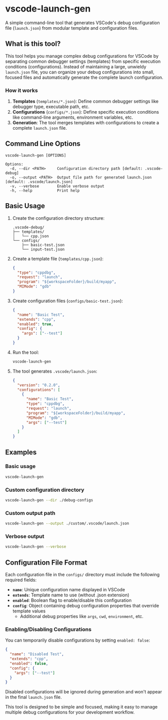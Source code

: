 # vscode-launch-gen

A simple command-line tool that generates VSCode's debug configuration file (`launch.json`) from modular template and configuration files.

## What is this tool?

This tool helps you manage complex debug configurations for VSCode by separating common debugger settings (templates) from specific execution conditions (configurations). Instead of maintaining a large, unwieldy `launch.json` file, you can organize your debug configurations into small, focused files and automatically generate the complete launch configuration.

### How it works

1. **Templates** (`templates/*.json`): Define common debugger settings like debugger type, executable path, etc.
2. **Configurations** (`configs/*.json`): Define specific execution conditions like command-line arguments, environment variables, etc.
3. **Generation**: The tool merges templates with configurations to create a complete `launch.json` file.

## Command Line Options

```
vscode-launch-gen [OPTIONS]

Options:
  -d, --dir <PATH>     Configuration directory path [default: .vscode-debug]
  -o, --output <PATH>  Output file path for generated launch.json [default: .vscode/launch.json]
  -v, --verbose        Enable verbose output
  -h, --help           Print help
```

## Basic Usage

1. Create the configuration directory structure:
   ```
   .vscode-debug/
   ├── templates/
   │   └── cpp.json
   └── configs/
       ├── basic-test.json
       └── input-test.json
   ```

2. Create a template file (`templates/cpp.json`):
   ```json
   {
     "type": "cppdbg",
     "request": "launch",
     "program": "${workspaceFolder}/build/myapp",
     "MIMode": "gdb"
   }
   ```

3. Create configuration files (`configs/basic-test.json`):
   ```json
   {
     "name": "Basic Test",
     "extends": "cpp",
     "enabled": true,
     "config": {
       "args": ["--test"]
     }
   }
   ```

4. Run the tool:
   ```bash
   vscode-launch-gen
   ```

5. The tool generates `.vscode/launch.json`:
   ```json
   {
     "version": "0.2.0",
     "configurations": [
       {
         "name": "Basic Test",
         "type": "cppdbg",
         "request": "launch",
         "program": "${workspaceFolder}/build/myapp",
         "MIMode": "gdb",
         "args": ["--test"]
       }
     ]
   }
   ```

## Examples

### Basic usage
```bash
vscode-launch-gen
```

### Custom configuration directory
```bash
vscode-launch-gen --dir ./debug-configs
```

### Custom output path
```bash
vscode-launch-gen --output ./custom/.vscode/launch.json
```

### Verbose output
```bash
vscode-launch-gen --verbose
```

## Configuration File Format

Each configuration file in the `configs/` directory must include the following required fields:

- **`name`**: Unique configuration name displayed in VSCode
- **`extends`**: Template name to use (without .json extension)
- **`enabled`**: Boolean flag to enable/disable this configuration
- **`config`**: Object containing debug configuration properties that override template values
  - Additional debug properties like `args`, `cwd`, `environment`, etc.

### Enabling/Disabling Configurations

You can temporarily disable configurations by setting `enabled: false`:

```json
{
  "name": "Disabled Test",
  "extends": "cpp",
  "enabled": false,
  "config": {
    "args": ["--test"]
  }
}
```

Disabled configurations will be ignored during generation and won't appear in the final `launch.json` file.

This tool is designed to be simple and focused, making it easy to manage multiple debug configurations for your development workflow.
